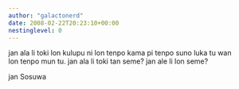 ```yaml
---
author: "galactonerd"
date: 2008-02-22T20:23:10+00:00
nestinglevel: 0
---
```

jan ala li toki lon kulupu ni lon tenpo kama pi tenpo suno luka tu wan  
lon tenpo mun tu. jan ala li toki tan seme? jan ale li lon seme?  
  
jan Sosuwa